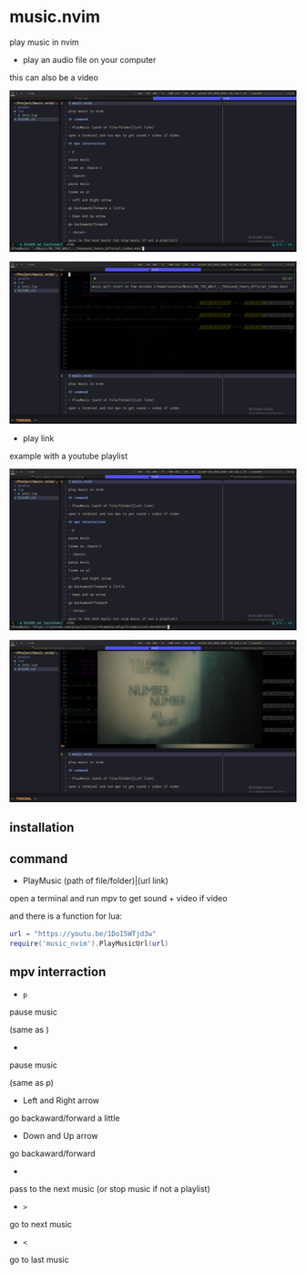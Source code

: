 # music.nvim

play music in nvim

- play an audio file on your computer

this can also be a video

![file_audio](/assets/file_audio.png)

![file_audio_playing](/assets/file_audio_playing.png)

- play link

example with a youtube playlist

![youtube_video](/assets/youtube_playlist.png)

![youtube_video_playing](/assets/youtube_playlist_playing.png)


## installation

## command

- PlayMusic (path of file/folder)|(url link)

open a terminal and run mpv to get sound + video if video

and there is a function for lua:
```lua
url = "https://youtu.be/1DoI5WTjd3w"
require('music_nvim').PlayMusicUrl(url)
```

## mpv interraction

- `p`

pause music

(same as <Space>)

- <Space>

pause music

(same as p)

- Left and Right arrow

go backaward/forward a little

- Down and Up arrow

go backaward/forward

- <Enter>

pass to the next music (or stop music if not a playlist)

- `>`

go to next music

- `<`

go to last music
